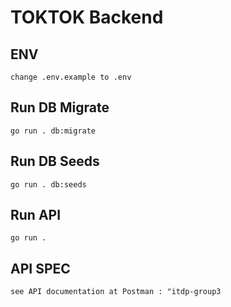 # TOKTOK Backend

## ENV
``` change .env.example to .env ```

## Run DB Migrate
``` go run . db:migrate ```

## Run DB Seeds
``` 
go run . db:seeds 

```

## Run API
``` go run . ```

## API SPEC

``` see API documentation at Postman : "itdp-group3 ```